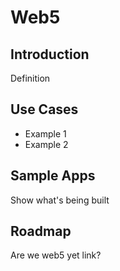 # Web5

## Introduction
Definition

## Use Cases
- Example 1
- Example 2

## Sample Apps
Show what's being built

## Roadmap
Are we web5 yet link?
